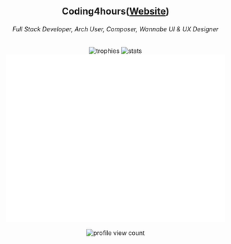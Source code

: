 <div align="center">
  <h2>Coding4hours(<a href="https://coding4hours.is-a.dev">Website</a>)</h2>
  
  <h6>Full Stack Developer, Arch User, Composer, Wannabe UI & UX Designer</h6>
</div>

<div align="center">

![trophies](https://github-readme-stats.vercel.app/api?username=coding4hours&theme=rose_pine&hide_border=true&include_all_commits=true&count_private=true)
![stats](https://nirzak-streak-stats.vercel.app/?user=coding4hours&theme=rose_pine&hide_border=true&card_width=420)
![metrics](/github-metrics.svg)

![profile view count](https://komarev.com/ghpvc/?username=Coding4Hours&style=for-the-badge)

</div>
